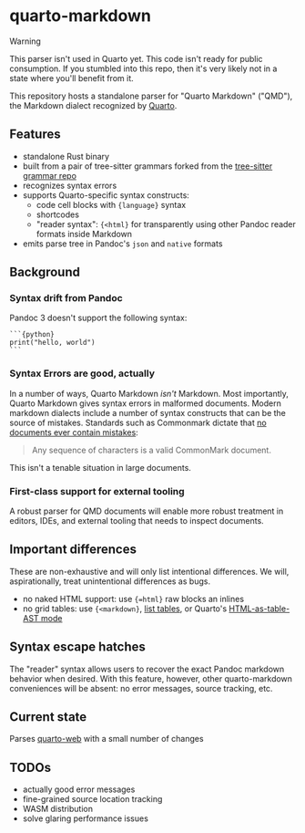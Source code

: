 # quarto-markdown

> [!WARNING]
> This parser isn't used in Quarto yet. This code isn't ready for public consumption. If you stumbled into this repo, then it's very likely not in a state where you'll benefit from it.

This repository hosts a standalone parser for "Quarto Markdown" ("QMD"), the Markdown dialect recognized by [Quarto](https://quarto.org).

## Features

- standalone Rust binary
- built from a pair of tree-sitter grammars forked from the [tree-sitter grammar repo](https://github.com/tree-sitter-grammars/tree-sitter-markdown/)
- recognizes syntax errors
- supports Quarto-specific syntax constructs:
  - code cell blocks with `{language}` syntax
  - shortcodes
  - "reader syntax": `{<html}` for transparently using other Pandoc reader formats inside Markdown
- emits parse tree in Pandoc's `json` and `native` formats

## Background

### Syntax drift from Pandoc

Pandoc 3 doesn't support the following syntax:

````
```{python}
print("hello, world")
```
````

### Syntax Errors are good, actually

In a number of ways, Quarto Markdown _isn't_ Markdown. Most importantly, Quarto Markdown gives syntax errors in malformed documents.
Modern markdown dialects include a number of syntax constructs that can be the source of mistakes.
Standards such as Commonmark dictate that [no documents ever contain mistakes](https://spec.commonmark.org/0.31.2/#preliminaries):

> Any sequence of characters is a valid CommonMark document.

This isn't a tenable situation in large documents.

### First-class support for external tooling

A robust parser for QMD documents will enable more robust treatment in editors, IDEs, and external tooling that needs to inspect documents.

## Important differences

These are non-exhaustive and will only list intentional differences.
We will, aspirationally, treat unintentional differences as bugs.

- no naked HTML support: use `{=html}` raw blocks an inlines
- no grid tables: use `{<markdown}`, [list tables](https://github.com/pandoc-ext/list-table), or Quarto's [HTML-as-table-AST mode](https://quarto.org/docs/authoring/tables.html#html-tables)

## Syntax escape hatches

The "reader" syntax allows users to recover the exact Pandoc markdown behavior when desired.
With this feature, however, other quarto-markdown conveniences will be absent: no error messages, source tracking, etc.

## Current state

Parses [quarto-web](https://github.com/quarto-dev/quarto-web) with a small number of changes

## TODOs

- actually good error messages
- fine-grained source location tracking
- WASM distribution
- solve glaring performance issues
